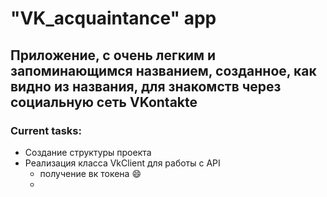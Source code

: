 # "VK_acquaintance" app

## Приложение, с очень легким и запоминающимся названием, созданное, как видно из названия, для знакомств через социальную сеть VKontakte

### Current tasks: 
- Создание структуры проекта
- Реализация класса VkClient для работы с API
    - получение вк токена :smile:
    - 